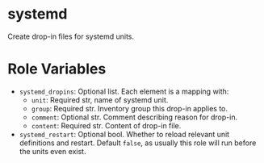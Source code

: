 # systemd

Create drop-in files for systemd units.

# Role Variables
- `systemd_dropins`: Optional list. Each element is a mapping with:
    - `unit`: Required str, name of systemd unit.
    - `group`: Required str. Inventory group this drop-in applies to.
    - `comment`: Optional str. Comment describing reason for drop-in.
    - `content`: Required str. Content of drop-in file.
- `systemd_restart`: Optional bool. Whether to reload relevant unit definitions and restart. Default `false`, as usually 
  this role will run before the units even exist.
